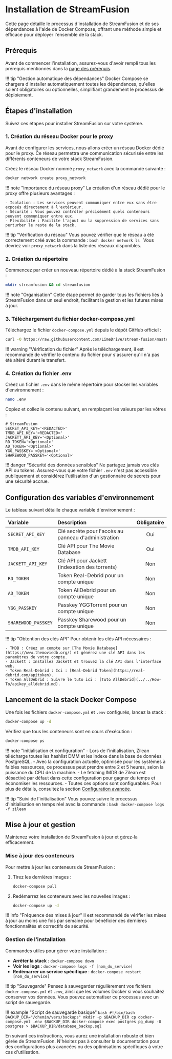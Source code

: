 # Installation de StreamFusion

Cette page détaille le processus d'installation de StreamFusion et de ses dépendances à l'aide de Docker Compose, offrant une méthode simple et efficace pour déployer l'ensemble de la stack.

## Prérequis

Avant de commencer l'installation, assurez-vous d'avoir rempli tous les prérequis mentionnés dans la [page des prérequis](prerequis.md).

!!! tip "Gestion automatique des dépendances"
    Docker Compose se chargera d'installer automatiquement toutes les dépendances, qu'elles soient obligatoires ou optionnelles, simplifiant grandement le processus de déploiement.

## Étapes d'installation

Suivez ces étapes pour installer StreamFusion sur votre système.

### 1. Création du réseau Docker pour le proxy

Avant de configurer les services, nous allons créer un réseau Docker dédié pour le proxy. Ce réseau permettra une communication sécurisée entre les différents conteneurs de votre stack StreamFusion.

Créez le réseau Docker nommé `proxy_network` avec la commande suivante :

```bash
docker network create proxy_network
```

!!! note "Importance du réseau proxy"
    La création d'un réseau dédié pour le proxy offre plusieurs avantages :

    - Isolation : Les services peuvent communiquer entre eux sans être exposés directement à l'extérieur.
    - Sécurité : Vous pouvez contrôler précisément quels conteneurs peuvent communiquer entre eux.
    - Flexibilité : Facilite l'ajout ou la suppression de services sans perturber le reste de la stack.

!!! tip "Vérification du réseau"
    Vous pouvez vérifier que le réseau a été correctement créé avec la commande :
    ```bash
    docker network ls
    ```
    Vous devriez voir `proxy_network` dans la liste des réseaux disponibles.

### 2. Création du répertoire

Commencez par créer un nouveau répertoire dédié à la stack StreamFusion :

```bash
mkdir streamfusion && cd streamfusion
```

!!! note "Organisation"
    Cette étape permet de garder tous les fichiers liés à StreamFusion dans un seul endroit, facilitant la gestion et les futures mises à jour.

### 3. Téléchargement du fichier docker-compose.yml

Téléchargez le fichier `docker-compose.yml` depuis le dépôt GitHub officiel :

```bash
curl -O https://raw.githubusercontent.com/LimeDrive/stream-fusion/master/deploy/docker-compose.yml
```

!!! warning "Vérification du fichier"
    Après le téléchargement, il est recommandé de vérifier le contenu du fichier pour s'assurer qu'il n'a pas été altéré durant le transfert.

### 4. Création du fichier .env

Créez un fichier `.env` dans le même répertoire pour stocker les variables d'environnement :

```bash
nano .env
```

Copiez et collez le contenu suivant, en remplaçant les valeurs par les vôtres :

```env
# StreamFusion
SECRET_API_KEY='<REDACTED>'
TMDB_API_KEY='<REDACTED>'
JACKETT_API_KEY='<Optional>'
RD_TOKEN='<Optional>'
AD_TOKEN='<Optional>'
YGG_PASSKEY='<Optional>'
SHAREWOOD_PASSKEY='<Optional>'
```

!!! danger "Sécurité des données sensibles"
    Ne partagez jamais vos clés API ou tokens. Assurez-vous que votre fichier `.env` n'est pas accessible publiquement et considérez l'utilisation d'un gestionnaire de secrets pour une sécurité accrue.

## Configuration des variables d'environnement

Le tableau suivant détaille chaque variable d'environnement :

| Variable | Description | Obligatoire |
|:----------------|:----------------------------------------------------------------------|:-----------:|
| `SECRET_API_KEY`| Clé secrète pour l'accès au panneau d'administration | Oui |
| `TMDB_API_KEY` | Clé API pour The Movie Database | Oui |
| `JACKETT_API_KEY`| Clé API pour Jackett (indexation des torrents) | Non |
| `RD_TOKEN` | Token Real-Debrid pour un compte unique | Non |
| `AD_TOKEN` | Token AllDebrid pour un compte unique | Non |
| `YGG_PASSKEY` | Passkey YGGTorrent pour un compte unique | Non |
| `SHAREWOOD_PASSKEY`| Passkey Sharewood pour un compte unique | Non |

!!! tip "Obtention des clés API"
    Pour obtenir les clés API nécessaires :
    
    - TMDB : Créez un compte sur [The Movie Database](https://www.themoviedb.org/) et générez une clé API dans les paramètres de votre compte.
    - Jackett : Installez Jackett et trouvez la clé API dans l'interface web.
    - Token Real-Debrid : Ici : [Real-Debrid Token](https://real-debrid.com/apitoken).
    - Token AllDebrid : Suivre le tuto ici : [Tuto AllDebrid](../../How-To/apikey_alldebrid.md).

## Lancement de la stack Docker Compose

Une fois les fichiers `docker-compose.yml` et `.env` configurés, lancez la stack :

```bash
docker-compose up -d
```

Vérifiez que tous les conteneurs sont en cours d'exécution :

```bash
docker-compose ps
```

!!! note "Initialisation et configuration"
    - Lors de l'initialisation, Zilean télécharge toutes les hashlist DMM et les indexe dans la base de données PostgreSQL.
    - Avec la configuration actuelle, optimisée pour les systèmes à faibles ressources, ce processus peut prendre entre 2 et 5 heures, selon la puissance du CPU de la machine.
    - Le fetching IMDB de Zilean est désactivé par défaut dans cette configuration pour gagner du temps et économiser les ressources.
    - Toutes ces options sont configurables. Pour plus de détails, consultez la section [Configuration avancée](#).

!!! tip "Suivi de l'initialisation"
    Vous pouvez suivre le processus d'initialisation en temps réel avec la commande :
    ```bash
    docker-compose logs -f zilean
    ```

## Mise à jour et gestion

Maintenez votre installation de StreamFusion à jour et gérez-la efficacement.

### Mise à jour des conteneurs

Pour mettre à jour les conteneurs de StreamFusion :

1. Tirez les dernières images :
    ```bash
    docker-compose pull
    ```

2. Redémarrez les conteneurs avec les nouvelles images :
    ```bash
    docker-compose up -d
    ```

!!! info "Fréquence des mises à jour"
    Il est recommandé de vérifier les mises à jour au moins une fois par semaine pour bénéficier des dernières fonctionnalités et correctifs de sécurité.

### Gestion de l'installation

Commandes utiles pour gérer votre installation :

- **Arrêter la stack** : `docker-compose down`
- **Voir les logs** : `docker-compose logs -f [nom_du_service]`
- **Redémarrer un service spécifique** : `docker-compose restart [nom_du_service]`

!!! tip "Sauvegarde"
    Pensez à sauvegarder régulièrement vos fichiers `docker-compose.yml` et `.env`, ainsi que les volumes Docker si vous souhaitez conserver vos données. Vous pouvez automatiser ce processus avec un script de sauvegarde.

!!! example "Script de sauvegarde basique"
    ```bash
    #!/bin/bash
    BACKUP_DIR="/chemin/vers/backups"
    mkdir -p $BACKUP_DIR
    cp docker-compose.yml .env $BACKUP_DIR
    docker-compose exec postgres pg_dump -U postgres > $BACKUP_DIR/database_backup.sql
    ```

En suivant ces instructions, vous aurez une installation robuste et bien gérée de StreamFusion. N'hésitez pas à consulter la documentation pour des configurations plus avancées ou des optimisations spécifiques à votre cas d'utilisation.
